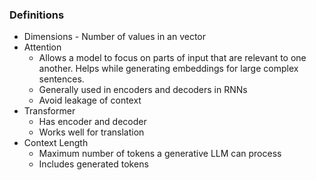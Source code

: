 ### Definitions
- Dimensions - Number of values in an vector
- Attention
  - Allows a model to focus on parts of input that are relevant to one another. Helps while generating embeddings for large complex sentences.
  - Generally used in encoders and decoders in RNNs
  - Avoid leakage of context
- Transformer
  - Has encoder and decoder
  - Works well for translation
- Context Length
  - Maximum number of tokens a generative LLM can process
  - Includes generated tokens  
